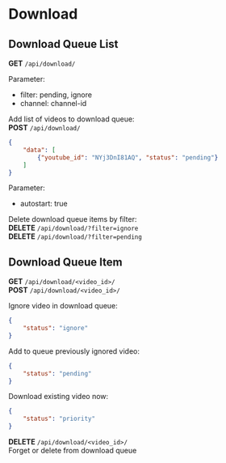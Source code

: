 # Download

## Download Queue List
**GET** `/api/download/`

Parameter:  

- filter: pending, ignore
- channel: channel-id

Add list of videos to download queue:  
**POST** `/api/download/`
```json
{
    "data": [
        {"youtube_id": "NYj3DnI81AQ", "status": "pending"}
    ]
}
```
Parameter:
- autostart: true

Delete download queue items by filter:  
**DELETE** `/api/download/?filter=ignore`  
**DELETE** `/api/download/?filter=pending`

## Download Queue Item
**GET** `/api/download/<video_id>/`  
**POST** `/api/download/<video_id>/`

Ignore video in download queue:
```json
{
    "status": "ignore"
}
```

Add to queue previously ignored video:
```json
{
    "status": "pending"
}
```

Download existing video now:
```json
{
    "status": "priority"
}
```

**DELETE** `/api/download/<video_id>/`  
Forget or delete from download queue
